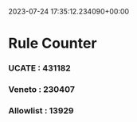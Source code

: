 2023-07-24 17:35:12.234090+00:00
# Rule Counter 
 ### UCATE : 431182

 ### Veneto : 230407

 ### Allowlist : 13929